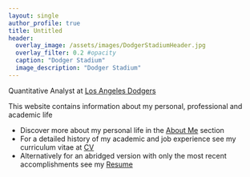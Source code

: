 ```yaml
---
layout: single
author_profile: true
title: Untitled
header:
  overlay_image: /assets/images/DodgerStadiumHeader.jpg
  overlay_filter: 0.2 #opacity
  caption: "Dodger Stadium"
  image_description: "Dodger Stadium"
---
```

Quantitative Analyst at [Los Angeles Dodgers](https://www.mlb.com/dodgers/)

This website contains information about my personal, professional and academic life

+ Discover more about my personal life in the [About Me](aboutme) section
+ For a detailed history of my academic and job experience see my curriculum vitae at [CV](cv)
+ Alternatively for an abridged version with only the most recent accomplishments see my [Resume](resume)
